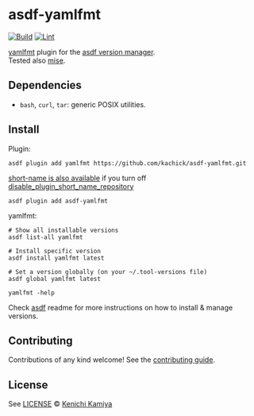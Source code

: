 # asdf-yamlfmt

[![Build](https://github.com/kachick/asdf-yamlfmt/actions/workflows/build.yml/badge.svg?branch=main)](https://github.com/kachick/asdf-yamlfmt/actions/workflows/build.yml?query=branch%3Amain) [![Lint](https://github.com/kachick/asdf-yamlfmt/actions/workflows/lint.yml/badge.svg?branch=main)](https://github.com/kachick/asdf-yamlfmt/actions/workflows/lint.yml?query=branch%3Amain)

[yamlfmt](https://github.com/google/yamlfmt/) plugin for the [asdf version manager](https://asdf-vm.com).\
Tested also [mise](https://github.com/jdx/mise).

## Dependencies

- `bash`, `curl`, `tar`: generic POSIX utilities.

## Install

Plugin:

```shell
asdf plugin add yamlfmt https://github.com/kachick/asdf-yamlfmt.git
```

[short-name is also available](https://github.com/asdf-vm/asdf-plugins/blob/42ef3772359cb2142e357508706acacf44fddf10/plugins/yamlfmt#L1) if you turn off [disable_plugin_short_name_repository](https://asdf-vm.com/manage/configuration.html#disable-plugin-short-name-repository)

```shell
asdf plugin add asdf-yamlfmt
```

yamlfmt:

```shell
# Show all installable versions
asdf list-all yamlfmt

# Install specific version
asdf install yamlfmt latest

# Set a version globally (on your ~/.tool-versions file)
asdf global yamlfmt latest

yamlfmt -help
```

Check [asdf](https://github.com/asdf-vm/asdf) readme for more instructions on how to
install & manage versions.

## Contributing

Contributions of any kind welcome! See the [contributing guide](CONTRIBUTING.md).

## License

See [LICENSE](LICENSE) © [Kenichi Kamiya](https://github.com/kachick/)
